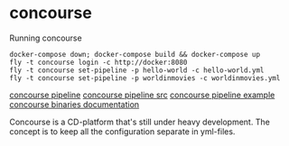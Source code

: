 # concourse


Running concourse
```
docker-compose down; docker-compose build && docker-compose up
fly -t concourse login -c http://docker:8080
fly -t concourse set-pipeline -p hello-world -c hello-world.yml
fly -t concourse set-pipeline -p worldinmovies -c worldinmovies.yml
```

[concourse pipeline](https://ci.concourse.ci/pipelines/main)
[concourse pipeline src](https://github.com/concourse/concourse/blob/master/ci/pipelines/concourse.yml)
[concourse pipeline example](https://ci.concourse.ci/)
[concourse binaries documentation](https://concourse.ci/binaries.html)

Concourse is a CD-platform that's still under heavy development.
The concept is to keep all the configuration separate in yml-files.
